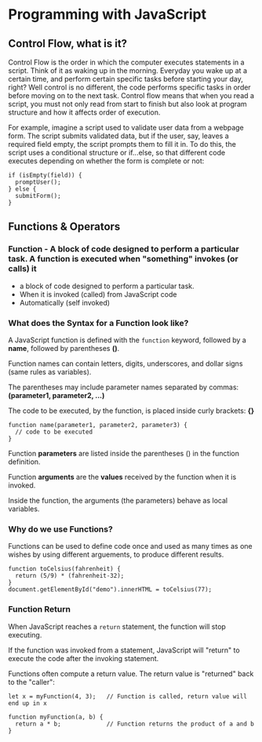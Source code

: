 
# **Programming with JavaScript**

## Control Flow, what is it?

Control Flow is the order in which the computer executes statements in a script. Think of it as waking up in the morning. Everyday you wake up at a certain time, and perform certain specific tasks before starting your day, right? Well control is no different, the code performs specific tasks in order before moving on to the next task. Control flow means that when you read a script, you must not only read from start to finish but also look at program structure and how it affects order of execution.

For example, imagine a script used to validate user data from a webpage form. The script submits validated data, but if the user, say, leaves a required field empty, the script prompts them to fill it in. To do this, the script uses a conditional structure or if...else, so that different code executes depending on whether the form is complete or not:

```
if (isEmpty(field)) {
  promptUser();
} else {
  submitForm();
}
```

## Functions & Operators

### **Function** - A block of code designed to perform a particular task. A function is executed when "something" invokes (or calls) it

- a block of code designed to perform a particular task.
- When it is invoked (called) from JavaScript code
- Automatically (self invoked)

### **What does the Syntax for a Function look like?**

A JavaScript function is defined with the `function` keyword, followed by a **name**, followed by parentheses **()**.

Function names can contain letters, digits, underscores, and dollar signs (same rules as variables).

The parentheses may include parameter names separated by commas:
**(parameter1, parameter2, ...)**

The code to be executed, by the function, is placed inside curly brackets: **{}**

```
function name(parameter1, parameter2, parameter3) {
  // code to be executed
}
```

Function **parameters** are listed inside the parentheses () in the function definition.

Function **arguments** are the **values** received by the function when it is invoked.

Inside the function, the arguments (the parameters) behave as local variables.

### **Why do we use Functions?**

Functions can be used to define code once and used as many times as one wishes by using different arguements, to produce different results.

```
function toCelsius(fahrenheit) {
  return (5/9) * (fahrenheit-32);
}
document.getElementById("demo").innerHTML = toCelsius(77);
```

### **Function Return**

When JavaScript reaches a `return` statement, the function will stop executing.

If the function was invoked from a statement, JavaScript will "return" to execute the code after the invoking statement.

Functions often compute a return value. The return value is "returned" back to the "caller":

```
let x = myFunction(4, 3);   // Function is called, return value will end up in x

function myFunction(a, b) {
  return a * b;             // Function returns the product of a and b
}
```
